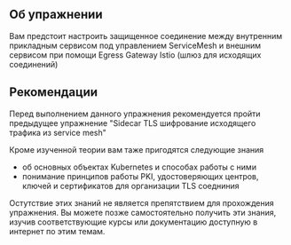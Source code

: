 ## Об упражнении

Вам предстоит настроить защищенное соединение между внутренним прикладным сервисом под управлением ServiceMesh и внешним сервисом при помощи Egress Gateway Istio (шлюз для исходящих соединений)

## Рекомендации

Перед выполнением данного упражнения рекомендуется пройти предыдущее упражнение "Sidecar TLS шифрование исходящего трафика из serviсe mesh"

Кроме изученной теории вам таже пригодятся следующие знания
* об основных объектах Kubernetes и способах работы с ними
* понимание принципов работы PKI, удостоверяющих центров, ключей и сертификатов для организации TLS соедниния


Остутствие этих знаний не является препятствием для прохождения упражнения. Вы можете позже самостоятельно получить эти знания, изучив соответствующие курсы или документацию доступную в интернет по этим темам. 
